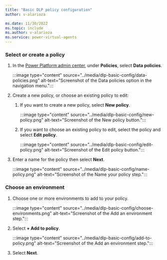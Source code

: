 ```yaml
---
title: "Basic DLP policy configuration"
author: v-alarioza

ms.date: 11/30/2022
ms.topic: include
ms.author: v-alarioza
ms.service: power-virtual-agents
---
```


### Select or create a policy

1. In the [Power Platform admin center](https://admin.powerplatform.microsoft.com/), under **Policies**, select **Data policies**.

    :::image type="content" source="../media/dlp-basic-config/data-policies.png" alt-text="Screenshot of the Data policies option in the navigation menu.":::

1. Create a new policy, or choose an existing policy to edit:

    1. If you want to create a new policy, select **New policy**.

        :::image type="content" source="../media/dlp-basic-config/new-policy.png" alt-text="Screenshot of the New policy button.":::

    1. If you want to choose an existing policy to edit, select the policy and select **Edit policy**.

        :::image type="content" source="../media/dlp-basic-config/edit-policy.png" alt-text="Screenshot of the Edit policy button.":::

1. Enter a name for the policy then select **Next**.

    :::image type="content" source="../media/dlp-basic-config/name-policy.png" alt-text="Screenshot of the Name your policy step.":::

### Choose an environment

1. Choose one or more environments to add to your policy.

    :::image type="content" source="../media/dlp-basic-config/choose-environments.png" alt-text="Screenshot of the Add an environment step.":::

1. Select **+ Add to policy**.

    :::image type="content" source="../media/dlp-basic-config/add-to-policy.png" alt-text="Screenshot of the Add an environment step.":::

1. Select **Next**.
